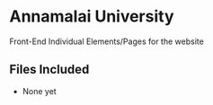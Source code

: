 # Annamalai University
Front-End Individual Elements/Pages for the website

## Files Included
- None yet
